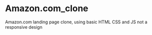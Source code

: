 # Amazon.com_clone

Amazon.com landing page clone, using basic HTML CSS and JS not a responsive design 
